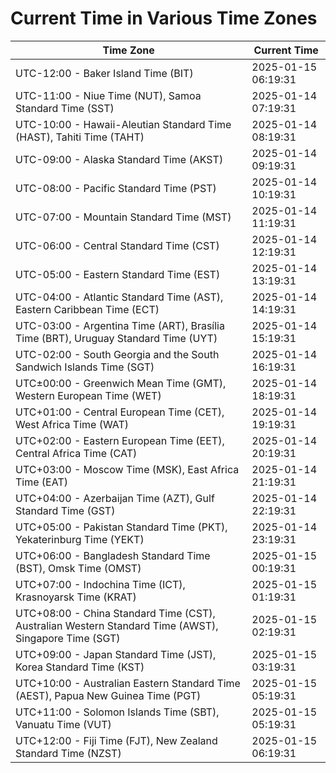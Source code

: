 # Current Time in Various Time Zones

| Time Zone | Current Time |
|-----------|--------------|
| UTC-12:00 - Baker Island Time (BIT) | 2025-01-15 06:19:31 |
| UTC-11:00 - Niue Time (NUT), Samoa Standard Time (SST) | 2025-01-14 07:19:31 |
| UTC-10:00 - Hawaii-Aleutian Standard Time (HAST), Tahiti Time (TAHT) | 2025-01-14 08:19:31 |
| UTC-09:00 - Alaska Standard Time (AKST) | 2025-01-14 09:19:31 |
| UTC-08:00 - Pacific Standard Time (PST) | 2025-01-14 10:19:31 |
| UTC-07:00 - Mountain Standard Time (MST) | 2025-01-14 11:19:31 |
| UTC-06:00 - Central Standard Time (CST) | 2025-01-14 12:19:31 |
| UTC-05:00 - Eastern Standard Time (EST) | 2025-01-14 13:19:31 |
| UTC-04:00 - Atlantic Standard Time (AST), Eastern Caribbean Time (ECT) | 2025-01-14 14:19:31 |
| UTC-03:00 - Argentina Time (ART), Brasília Time (BRT), Uruguay Standard Time (UYT) | 2025-01-14 15:19:31 |
| UTC-02:00 - South Georgia and the South Sandwich Islands Time (SGT) | 2025-01-14 16:19:31 |
| UTC±00:00 - Greenwich Mean Time (GMT), Western European Time (WET) | 2025-01-14 18:19:31 |
| UTC+01:00 - Central European Time (CET), West Africa Time (WAT) | 2025-01-14 19:19:31 |
| UTC+02:00 - Eastern European Time (EET), Central Africa Time (CAT) | 2025-01-14 20:19:31 |
| UTC+03:00 - Moscow Time (MSK), East Africa Time (EAT) | 2025-01-14 21:19:31 |
| UTC+04:00 - Azerbaijan Time (AZT), Gulf Standard Time (GST) | 2025-01-14 22:19:31 |
| UTC+05:00 - Pakistan Standard Time (PKT), Yekaterinburg Time (YEKT) | 2025-01-14 23:19:31 |
| UTC+06:00 - Bangladesh Standard Time (BST), Omsk Time (OMST) | 2025-01-15 00:19:31 |
| UTC+07:00 - Indochina Time (ICT), Krasnoyarsk Time (KRAT) | 2025-01-15 01:19:31 |
| UTC+08:00 - China Standard Time (CST), Australian Western Standard Time (AWST), Singapore Time (SGT) | 2025-01-15 02:19:31 |
| UTC+09:00 - Japan Standard Time (JST), Korea Standard Time (KST) | 2025-01-15 03:19:31 |
| UTC+10:00 - Australian Eastern Standard Time (AEST), Papua New Guinea Time (PGT) | 2025-01-15 05:19:31 |
| UTC+11:00 - Solomon Islands Time (SBT), Vanuatu Time (VUT) | 2025-01-15 05:19:31 |
| UTC+12:00 - Fiji Time (FJT), New Zealand Standard Time (NZST) | 2025-01-15 06:19:31 |
